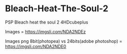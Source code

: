 # Bleach-Heat-The-Soul-2

PSP Bleach heat the soul 2 4HDcubeplus

Images = https://imgsli.com/NDA2NDEz

Images png 8bit(photopea) vs 24bits(adobe photoshop) = https://imgsli.com/NDA2NDE0
